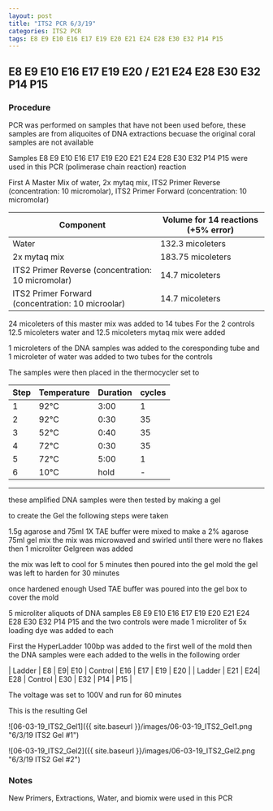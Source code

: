 ```yaml
---
layout: post
title: "ITS2 PCR 6/3/19"
categories: ITS2 PCR
tags: E8 E9 E10 E16 E17 E19 E20 E21 E24 E28 E30 E32 P14 P15
---
```


##  E8 E9 E10 E16 E17 E19 E20 / E21 E24 E28 E30 E32 P14 P15

### Procedure

PCR was performed on samples that have not been used before, these samples are from aliquoites of DNA extractions becuase the original coral samples are not available

Samples E8 E9 E10 E16 E17 E19 E20 E21 E24 E28 E30 E32 P14 P15 were used in this PCR (polimerase chain reaction) reaction 

First A Master Mix of water, 2x mytaq mix, ITS2 Primer Reverse (concentration: 10 micromolar), ITS2 Primer Forward (concentration: 10 micromolar)

Component| Volume for 14 reactions (+5% error)|
|---------|---------------------------|
|Water| 132.3 micoleters|
|2x mytaq mix| 183.75 micoleters|
|ITS2 Primer Reverse (concentration: 10 micromolar)| 14.7 micoleters|
|ITS2 Primer Forward (concentration: 10 microolar)| 14.7 micoleters|

24 micoleters of this master mix was added to 14 tubes 
For the 2 controls 12.5 micoleters water and 12.5 micoleters mytaq mix were added

1 microleters of the DNA samples was added to the coresponding tube
and 1 microleter of water was added to two tubes for the controls

The samples were then placed in the thermocycler set to 

|Step|Temperature|Duration|cycles|
|----|-------|--------|-------|
|1|92°C|3:00|1|
|2|92°C|0:30|35|
|3|52°C|0:40|35|
|4|72°C|0:30|35|
|5|72°C|5:00|1|
|6|10°C|hold|-|

___________

these amplified DNA samples were then tested by making a gel

to create the Gel the following steps were taken 

1.5g agarose and 75ml 1X TAE buffer were mixed to make a 2% agarose 75ml gel mix 
the mix was microwaved and swirled until there were no flakes 
then 1 microliter Gelgreen was added

the mix was left to cool for 5 minutes then poured into the gel mold
the gel was left to harden for 30 minutes 

once hardened enough Used TAE buffer was poured into the gel box to cover the mold

5 microliter aliquots of DNA samples E8 E9 E10 E16 E17 E19 E20 E21 E24 E28 E30 E32 P14 P15 and the two controls were made 
1 microliter of 5x loading dye was added to each

First the HyperLadder 100bp was added to the first well of the mold 
then the DNA samples were each added to the wells in the following order 

| Ladder | E8 | E9| E10 | Control | E16 | E17 | E19 | E20 |
| Ladder | E21 | E24| E28 | Control | E30 | E32 | P14 | P15 |

The voltage was set to 100V and run for 60 minutes


This is the resulting Gel

![06-03-19_ITS2_Gel1]({{ site.baseurl }}/images/06-03-19_ITS2_Gel1.png "6/3/19 ITS2 Gel #1")

![06-03-19_ITS2_Gel2]({{ site.baseurl }}/images/06-03-19_ITS2_Gel2.png "6/3/19 ITS2 Gel #2")

### Notes
New Primers, Extractions, Water, and biomix were used in this PCR

